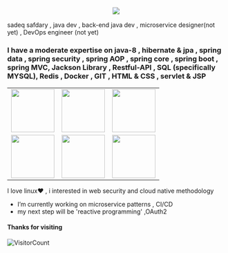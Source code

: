 ### <p align="center"><img src="https://i.imgur.com/A6bWGFl.gif"/></p>
sadeq safdary , java dev , back-end java dev , microservice designer(not yet) , DevOps engineer (not yet)
### I have a moderate expertise on java-8 , hibernate & jpa , spring data , spring security , spring AOP , spring core , spring boot , spring MVC, Jackson Library , Restful-API , SQL (specifically MYSQL), Redis , Docker , GIT , HTML & CSS , servlet & JSP
<table>
<tbody>
 <tr>
<td align="center" width="33%">
<img height=100px src="https://www.vectorlogo.zone/logos/java/java-ar21.svg"> 
</td>
<td align="center" width="33%">
<img height=100px src="https://www.vectorlogo.zone/logos/springio/springio-ar21.svg"> 
</td>
<td align="center" width="33%">
  <img height=100px src="https://www.vectorlogo.zone/logos/hibernate/hibernate-ar21.svg">
   </td>
</tr>
  <tr>
  <td align="center" width="33%">
<img height=100px src="https://www.vectorlogo.zone/logos/mysql/mysql-ar21.svg"> 
</td>
<td align="center" width="33%">
<img height=100px src="https://www.vectorlogo.zone/logos/linux/linux-ar21.svg"> 
</td>
<td align="center" width="33%">
  <img height=100px src="https://www.vectorlogo.zone/logos/docker/docker-official.svg">
   </td>
  </tr>
</tbody>
</table>

I love linux:heart: , i interested in web security and cloud native methodology
- I’m currently working on microservice patterns , CI/CD
- my next step will be 'reactive programming' ,OAuth2

<!--<span align='center'> ![Alt Text](https://media.giphy.com/media/8ju8TNTNzZ3Dq/source.gif) </span>-->

#### Thanks for visiting
![VisitorCount](https://profile-counter.glitch.me/sadeq220/count.svg)
